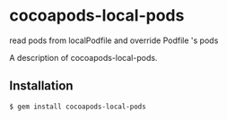 # cocoapods-local-pods
read  pods from localPodfile and override  Podfile 's pods 

A description of cocoapods-local-pods.

## Installation

    $ gem install cocoapods-local-pods
